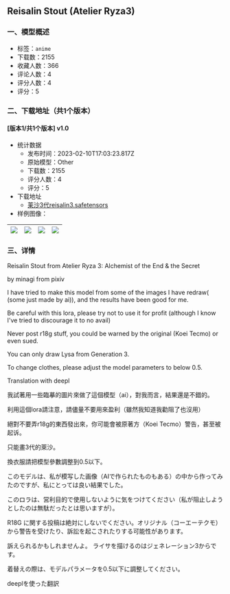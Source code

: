 ## Reisalin Stout (Atelier Ryza3)
### 一、模型概述

- 标签：`anime`
- 下载数：2155
- 收藏人数：366
- 评论人数：4
- 评分人数：4
- 评分：5

### 二、下载地址（共1个版本）

#### [版本1/共1个版本] v1.0

- 统计数据
  - 发布时间：2023-02-10T17:03:23.817Z
  - 原始模型：Other
  - 下载数：2155
  - 评分人数：4
  - 评分：5
- 下载地址
  - [莱沙3代reisalin3.safetensors](https://civitai.com/api/download/models/9258)
- 样例图像：

| <img src="https://image.civitai.com/xG1nkqKTMzGDvpLrqFT7WA/4d43f9e9-812b-4cbd-f6cf-fc951419cb00/width=450/88701.jpeg" /> | <img src="https://image.civitai.com/xG1nkqKTMzGDvpLrqFT7WA/a03f71c8-17e4-426d-60d3-197cb3aea900/width=450/88700.jpeg" /> | <img src="https://image.civitai.com/xG1nkqKTMzGDvpLrqFT7WA/bc97a5f2-4434-4a3d-d047-8d9030b4fc00/width=450/88699.jpeg" /> | <img src="https://image.civitai.com/xG1nkqKTMzGDvpLrqFT7WA/d8d68085-b703-4a49-3fc2-1fe1a8c28600/width=450/88698.jpeg" /> |
| ---- | ---- | ---- | ---- |


### 三、详情
<p>Reisalin Stout from Atelier Ryza 3: Alchemist of the End &amp; the Secret</p><p>by minagi from pixiv</p><p>I have tried to make this model from some of the images I have redraw( (some just made by ai)), and the results have been good for me.</p><p>Be careful with this lora, please try not to use it for profit (although I know I've tried to discourage it to no avail)</p><p>Never post r18g stuff, you could be warned by the original (Koei Tecmo) or even sued.</p><p>You can only draw Lysa from Generation 3.</p><p>To change clothes, please adjust the model parameters to below 0.5.</p><p>Translation with deepl</p><p></p><p>我試著用一些臨摹的圖片來做了這個模型（ai），對我而言，結果還是不錯的。</p><p>利用這個lora請注意，請儘量不要用來盈利（雖然我知道我勸阻了也沒用）</p><p>絕對不要弄r18g的東西發出來，你可能會被原著方（Koei Tecmo）警告，甚至被起诉。</p><p>只能畫3代的萊沙。</p><p>換衣服請把模型參數調整到0.5以下。</p><p></p><p>このモデルは、私が模写した画像（AIで作られたものもある）の中から作ってみたのですが、私にとっては良い結果でした。</p><p>このロラは、営利目的で使用しないように気をつけてください（私が阻止しようとしたのは無駄だったとは思いますが）。</p><p>R18G に関する投稿は絶対にしないでください。オリジナル（コーエーテクモ）から警告を受けたり、訴訟を起こされたりする可能性があります。</p><p>訴えられるかもしれませんよ。 ライサを描けるのはジェネレーション3からです。</p><p>着替えの際は、モデルパラメータを0.5以下に調整してください。</p><p>deeplを使った翻訳</p><p></p>